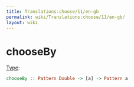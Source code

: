 ```yaml
---
title: Translations:choose/11/en-gb
permalink: wiki/Translations:choose/11/en-gb/
layout: wiki
---
```


# chooseBy

[Type](/wiki/Type_signature "wikilink"):

``` haskell
chooseBy :: Pattern Double -> [a] -> Pattern a
```
